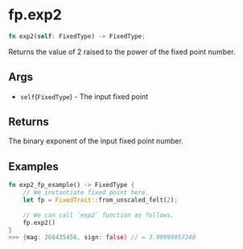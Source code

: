 # fp.exp2

```rust
fn exp2(self: FixedType) -> FixedType;
```

Returns the value of 2 raised to the power of the fixed point number.

## Args

* `self`(`FixedType`) - The input fixed point

## Returns

The binary exponent of the input fixed point number.

## Examples

```rust
fn exp2_fp_example() -> FixedType {
    // We instantiate fixed point here.
    let fp = FixedTrait::from_unscaled_felt(2);
    
    // We can call `exp2` function as follows.
    fp.exp2()
}
>>> {mag: 268435456, sign: false} // = 3.99999957248
``` 
